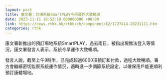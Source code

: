 ```yaml
---
layout: post
title: 康文署：訂場系統SmartPLAY今早運作大致暢順
date: 2023-11-11 10:52:10.000000000 +08:00
link: https://news.rthk.hk/rthk/ch/component/k2/1727414-20231111.htm
categories: rthk
---
```


康文署新推出的預訂場地系統SmartPLAY，過去兩日，被指出現無法登入等情況，康文署發言人表示，系統今早運作大致暢順。

發言人說，截至上午9時半，已完成超過6000項預訂和付款，過程大致暢順。署方會繼續密切監察系統運作情況，適時進一步調節系統設定，以確保用戶能更順利預訂康體場地。
